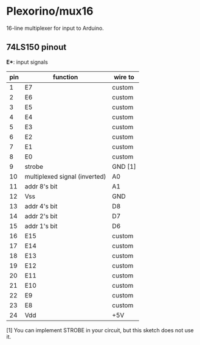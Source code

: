 # Plexorino/mux16

16-line multiplexer for input to Arduino.

## 74LS150 pinout

**E\***: input signals

| pin | function | wire to |
|-----|----------|---------|
| 1   | E7  | custom |
| 2   | E6  | custom |
| 3   | E5  | custom |
| 4   | E4  | custom |
| 5   | E3  | custom |
| 6   | E2  | custom |
| 7   | E1  | custom |
| 8   | E0  | custom |
| 9   | strobe | GND \[1\] |
| 10 | multiplexed signal (inverted) | A0 |
| 11 | addr 8's bit | A1 |
| 12 | Vss | GND |
| 13 | addr 4's bit | D8 |
| 14 | addr 2's bit | D7 |
| 15 | addr 1's bit | D6 |
| 16 | E15 | custom |
| 17 | E14 | custom | 
| 18 | E13 | custom | 
| 19 | E12 | custom | 
| 20 | E11 | custom |
| 21 | E10 | custom |
| 22 | E9  | custom |
| 23 | E8 | custom |
| 24 | Vdd | +5V |

 \[1\] You can implement STROBE in your circuit, but this sketch does not use it.

